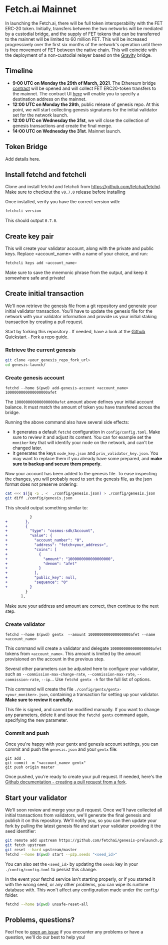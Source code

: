 # Fetch.ai Mainnet

In launching the Fetch.ai, there will be full token interoperability with the FET ERC-20 token. Initially, transfers between the two networks will be mediated by a custodial bridge, and the supply of FET tokens that can be transferred to the mainnet will be limited to 60 million FET. This will be increased progressively over the first six months of the network's operation until there is free movement of FET between the native chain. This will coincide with the deployment of a non-custodial relayer based on the [Gravity](https://github.com/cosmos/gravity-bridge) bridge. 

## Timeline

- **9:00 UTC on Monday the 29th of March, 2021**. The Ethereum bridge [contract](https://etherscan.io/address/0x947872ad4d95e89e513d7202550a810ac1b626cc) will be opened and will collect FET ERC20-token transfers to the mainnet. The contract UI [here](https://token-bridge.fetch.ai/) will enable you to specify a destination address on the mainnet.
- **12:00 UTC on Monday the 29th**, public release of genesis repo. At this point, we will start collecting genesis signatures for the initial validator set for the network launch.
- **12:00 UTC on Wednesday the 31st**, we will close the collection of genesis transactions and create the final merge.
- **14:00 UTC on Wednesday the 31st**. Mainnet launch. 

## Token Bridge

Add details here. 

## Install fetchd and fetchcli

Clone and install fetchd and fetchcli from https://github.com/fetchai/fetchd.
Make sure to checkout the `v0.7.0` release before installing

Once installed, verify you have the correct version with:

```bash
fetchcli version
```

This should output `0.7.0`.

## Create key pair

This will create your validator account, along with the private and public keys. Replace <account_name> with a name of your choice, and run:

```bash
fetchcli keys add <account_name>
```

Make sure to save the mnemonic phrase from the output, and keep it somewhere safe and private!

## Create initial transaction

We'll now retrieve the genesis file from a git repository and generate your initial validator transaction.
You'll have to update the genesis file for the network with your validator information and provide us your initial staking transaction by creating a pull request.

Start by forking this repository . If needed, have a look at the [Github Quickstart - Fork a repo](https://docs.github.com/en/github/getting-started-with-github/fork-a-repo) guide.


### Retrieve the current genesis

```bash
git clone <your_genesis_repo_fork_url>
cd genesis-launch/
```

### Create genesis account

```
fetchd --home $(pwd) add-genesis-account <account_name> 1000000000000000000afet
```

The `1000000000000000000afet` amount above defines your initial account balance. It must match the amount of token you have transfered across the bridge.

Running the above command also have several side effects:

- It generates a default `fetchd` configuration in `config/config.toml`. Make sure to review it and adjust its content. You can for example set the `moniker` key that will identify your node on the network, and can't be changed later.
- It generates the keys `node_key.json` and `priv_validator_key.json`. You may want to replace them if you already have some prepared, and **make sure to backup and secure them properly**.

Now your account has been added to the genesis file. To ease inspecting the changes, you will probably need to sort the genesis file, as the json format does not preserve ordering:

```bash
cat <<< $(jq -S . <  ./config/genesis.json) > ./config/genesis.json
git diff ./config/genesis.json
```

This should output something similar to:

```diff
           }
+        },
+        {
+          "type": "cosmos-sdk/Account",
+          "value": {
+            "account_number": "0",
+            "address": "fetch<your_address>",
+            "coins": [
+              {
+                "amount": "1000000000000000000",
+                "denom": "afet"
+              }
+            ],
+            "public_key": null,
+            "sequence": "0"
+          }
         }
       ],
```

Make sure your address and amount are correct, then continue to the next step.

### Create validator

```
fetchd --home $(pwd) gentx  --amount 1000000000000000000afet --name <account_name>
```

This command will create a validator and delegate `1000000000000000000afet` tokens from `<account_name>`. This amount is limited by the amount provisioned on the account in the previous step.

Several other parameters can be adjusted here to configure your validator, such as `--commission-max-change-rate`, `--commission-max-rate`, `--commission-rate`, `--ip`... Use `fetchd gentx -h` for the full list of options.

This command will create the file `./config/gentx/gentx-<your_moniker>.json`, containing a transaction for setting up your validator. **Make sure to review it carefully.**
 
This file is signed, and cannot be modified manually. If you want to change any parameters, delete it and issue the `fetchd gentx` command again, specifying the new parameter.

### Commit and push

Once you're happy with your gentx and genesis account settings, you can commit and push the `genesis.json` and your `gentx` file:

```
git add .
git commit -m "<account_name> gentx"
git push origin master
```

Once pushed, you're ready to create your pull request. If needed, here's the [Github documentation - creating a pull request from a fork](https://docs.github.com/en/github/collaborating-with-issues-and-pull-requests/creating-a-pull-request-from-a-fork).

## Start your validator

We'll soon review and merge your pull request. Once we'll have collected all initial transactions from validators, we'll generate the final genesis and publish it on this repository. We'll notify you, so you can then update your fork by pulling the latest genesis file and start your validator providing it the seed identifier:

```bash
git remote add upstream https://github.com/fetchai/genesis-prelaunch.git
git fetch upstream
git reset --hard upstream/master
fetchd --home $(pwd) start --p2p.seeds "<seed_id>"
```

You can also set the `<seed_id>` by updating the `seeds` key in your `./config/config.toml` to persist this change.

In the event your fetchd service isn't starting properly, or if you started it with the wrong seed, or any other problems, you can wipe its runtime database with. This won't affect any configuration made under the `config/` folder.

```bash
fetchd --home $(pwd) unsafe-reset-all
```

## Problems, questions?

Feel free to [open an issue](https://github.com/fetchai/genesis-prelaunch/issues) if you encounter any problems or have a question, we'll do our best to help you!
